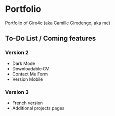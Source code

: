 # Portfolio
 Portfolio of Giro4c (aka Camille Girodengo, aka me)

## To-Do List / Coming features

### Version 2

* Dark Mode
* ~~Downloadable CV~~
* Contact Me Form
* Version Mobile

### Version 3

* French version
* Additional projects pages
